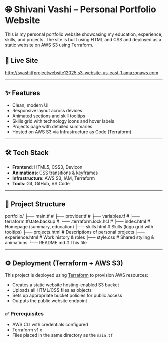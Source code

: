 # 🌐 Shivani Vashi – Personal Portfolio Website

This is my personal portfolio website showcasing my education, experience, skills, and projects. The site is built using HTML and CSS and deployed as a static website on AWS S3 using Terraform.

## 🚀 Live Site

http://svashitfprojectwebsite12025.s3-website-us-east-1.amazonaws.com

---

## ✨ Features

- Clean, modern UI
- Responsive layout across devices
- Animated sections and skill tooltips
- Skills grid with technology icons and hover labels
- Projects page with detailed summaries
- Hosted on AWS S3 via Infrastructure as Code (Terraform)

---

## 🛠 Tech Stack

- **Frontend**: HTML5, CSS3, Devicon
- **Animations**: CSS transitions & keyframes
- **Infrastructure**: AWS S3, IAM, Terraform
- **Tools**: Git, GitHub, VS Code

---

## 🧪 Project Structure

portfolio/
├── main.tf                   # 
├── provider.tf               # 
├── variables.tf              # 
├── terraform.tfstate.backup  # 
├── .terraform.lock.hcl       # 
├── index.html                # Homepage (summary, education)
├── skills.html               # Skills (logo grid with tooltips)
├── projects.html             # Descriptions of personal projects
├── experience.html           # Work history & roles
├── style.css                 # Shared styling & animations
└── README.md                 # This file

---

## ⚙️ Deployment (Terraform + AWS S3)

This project is deployed using [Terraform](https://www.terraform.io/) to provision AWS resources:

- Creates a static website hosting-enabled S3 bucket
- Uploads all HTML/CSS files as objects
- Sets up appropriate bucket policies for public access
- Outputs the public website endpoint

### ✅ Prerequisites

- AWS CLI with credentials configured
- Terraform v1.x
- Files placed in the same directory as the `main.tf`
